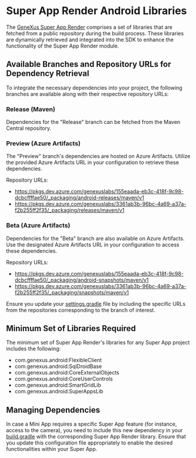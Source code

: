 # Super App Render Android Libraries

The [GeneXus Super App Render](../../SuperAppRender.md) comprises a set of libraries that are fetched from a public repository during the build process. These libraries are dynamically retrieved and integrated into the SDK to enhance the functionality of the Super App Render module.


## Available Branches and Repository URLs for Dependency Retrieval
To integrate the necessary dependencies into your project, the following branches are available along with their respective repository URLs:

### Release (Maven)
Dependencies for the "Release" branch can be fetched from the Maven Central repository.

### Preview (Azure Artifacts)
The "Preview" branch's dependencies are hosted on Azure Artifacts. Utilize the provided Azure Artifacts URL in your configuration to retrieve these dependencies.

Repository URLs: 
- https://pkgs.dev.azure.com/genexuslabs/155eaada-eb3c-418f-9c98-dcbcffffae50/_packaging/android-releases/maven/v1
- https://pkgs.dev.azure.com/genexuslabs/3361ab3b-96bc-4a69-a37a-f2b255ff2f35/_packaging/releases/maven/v1

### Beta (Azure Artifacts)
Dependencies for the "Beta" branch are also available on Azure Artifacts. Use the designated Azure Artifacts URL in your configuration to access these dependencies.

Repository URLs: 
- https://pkgs.dev.azure.com/genexuslabs/155eaada-eb3c-418f-9c98-dcbcffffae50/_packaging/android-snapshots/maven/v1
- https://pkgs.dev.azure.com/genexuslabs/3361ab3b-96bc-4a69-a37a-f2b255ff2f35/_packaging/snapshots/maven/v1


Ensure you update your [settings.gradle](../MiniAppCaller/settings.gradle) file by including the specific URLs from the repositories corresponding to the branch of interest.

## Minimum Set of Libraries Required
The minimum set of Super App Render's libraries for any Super App project includes the following: 
- com.genexus.android:FlexibleClient
- com.genexus.android:SqlDroidBase
- com.genexus.android:CoreExternalObjects
- com.genexus.android:CoreUserControls
- com.genexus.android:SmartGridLib
- com.genexus.android:SuperAppsLib

## Managing Dependencies
In case a Mini App requires a specific Super App feature (for instance, access to the camera), you need to include this new dependency in your [build.gradle](../MiniAppCaller/app/build.gradle) with the corresponding Super App Render library. Ensure that you update this configuration file appropriately to enable the desired functionalities within your Super App.
